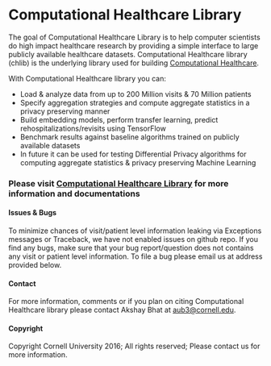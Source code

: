 # Computational Healthcare Library 
The goal of Computational Healthcare Library is to help computer scientists do high impact healthcare research 
by providing a simple interface to large publicly available healthcare datasets. Computational Healthcare library (chlib) 
is the underlying library used for building [Computational Healthcare](http://www.computationalhealthcare.com/).

With Computational Healthcare library you can:
- Load & analyze data from up to 200 Million visits & 70 Million patients
- Specify aggregation strategies and compute aggregate statistics in a privacy preserving manner   
- Build embedding models, perform transfer learning, predict rehospitalizations/revisits using TensorFlow 
- Benchmark results against baseline algorithms trained on publicly available datasets
- In future it can be used for testing Differential Privacy algorithms for computing aggregate statistics & privacy preserving Machine Learning

### Please visit [Computational Healthcare Library](http://www.computationalhealthcare.com/library) for more information and documentations
 

#### Issues & Bugs
To minimize chances of visit/patient level information leaking via Exceptions messages or Traceback, we have not enabled
issues on github repo. If you find any bugs, make sure that your bug report/question does not contains any visit or patient
 level information. To file a bug please email us at address provided below.

#### Contact
For more information, comments or if you plan on citing Computational Healthcare library please contact Akshay Bhat at aub3@cornell.edu.
 
#### Copyright
Copyright Cornell University 2016; All rights reserved;
Please contact us for more information.
